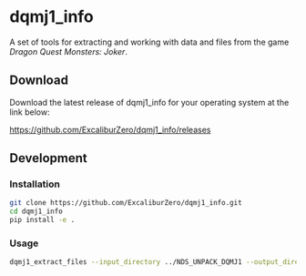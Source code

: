 # dqmj1_info
A set of tools for extracting and working with data and files from the game *Dragon Quest Monsters: Joker*.

## Download
Download the latest release of dqmj1_info for your operating system at the link below:

https://github.com/ExcaliburZero/dqmj1_info/releases

## Development
### Installation
```bash
git clone https://github.com/ExcaliburZero/dqmj1_info.git
cd dqmj1_info
pip install -e .
```

### Usage
```bash
dqmj1_extract_files --input_directory ../NDS_UNPACK_DQMJ1 --output_directory current_data
```
